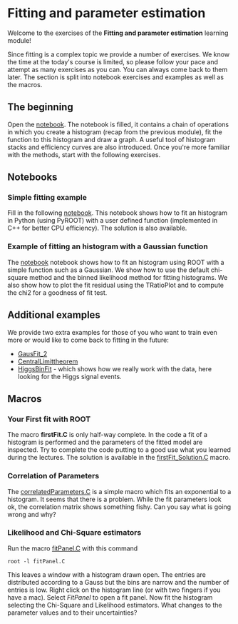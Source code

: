 # Fitting and parameter estimation
Welcome to the exercises of the **Fitting and parameter estimation** learning module!

Since fitting is a complex topic we provide a number of exercises. We know the time at the today's course is limited, so please follow your pace and attempt as many exercises as you can. You can always come back to them later. The section is split into notebook exercises and examples as well as the macros.

## The beginning

Open the [notebook](histograms_histogram_fitting_and_graphs.ipynb). The notebook is filled, it contains a chain of operations in which you create a histogram (recap from the previous module), fit the function to this histogram and draw a graph. A useful tool of histogram stacks and efficiency curves are also introduced. Once you're more familiar with the methods, start with the following exercises.

## Notebooks

### Simple fitting example 

Fill in the following [notebook](FittingExample.ipynb). This notebook shows how to fit an histogram in Python (using PyROOT) with a user defined function (implemented in C++ for better CPU efficiency). The solution is also available. 

### Example of fitting an histogram with a Gaussian function

The [notebook](GausFit.ipynb) notebook shows how to fit an histogram using ROOT with a simple function such as a Gaussian. We show how to use the default chi-square method and the binned likelihood method for fitting histograms. We also show how to plot the fit residual using the TRatioPlot and to compute the chi2 for a goodness of fit test.

## Additional examples

We provide two extra examples for those of you who want to train even more or would like to come back to fitting in the future:
- [GausFit_2](GausFit_2.ipynb)
- [CentralLimittheorem](CentralLimitTheorem.ipynb)
- [HiggsBinFit](HiggsBinFit.ipynb) - which shows how we really work with the data, here looking for the Higgs signal events. 

## Macros

### Your First fit with ROOT
The macro **firstFit.C** is only half-way complete. In the code a fit of a histogram is performed
and the parameters of the fitted model are inspected.
Try to complete the code putting to a good use what you learned during the lectures.
The solution is available in the [firstFit_Solution.C](firstFit_Solution.C) macro.

### Correlation of Parameters
The [correlatedParameters.C](correlatedParameters.C) is a simple macro which fits an exponential to a histogram. It seems that there is a problem. While the fit parameters look ok, the correlation matrix shows something fishy. Can you say what is going wrong and why?

### Likelihood and Chi-Square estimators
Run the macro [fitPanel.C](fitPanel.C) with this command
```
root -l fitPanel.C
```
This leaves a window with a histogram drawn open. The entries are distributed according to a Gauss but the bins are narrow and the number of entries is low. Right click on the histogram line (or with two fingers if you have a mac). Select *FitPanel* to open a fit panel. Now fit the histogram selecting the Chi-Square and Likelihood estimators.
What changes to the parameter values and to their uncertainties?
